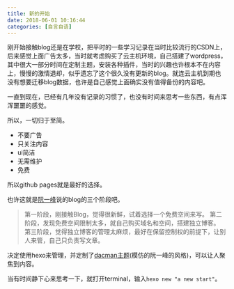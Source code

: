 ```yaml
---
title: 新的开始
date: 2018-06-01 10:16:44
categories: [自言自语]
---
```


刚开始接触blog还是在学校，把平时的一些学习记录在当时比较流行的CSDN上，后来感觉上面广告太多，当时就考虑购买了云主机环境，自己搭建了wordpress，其中很大一部分时间在定制主题，安装各种插件，当时的兴趣也许根本不在内容上，慢慢的激情退却，似乎遗忘了这个很久没有更新的blog。就连云主机到期也没有想要迁移blog数据，也许是自己感觉上面确实没有值得备份的内容吧。

一直到现在，已经有几年没有记录的习惯了，也没有时间来思考一些东西，有点浑浑噩噩的感觉。

所以，一切归于至简。

- 不要广告
- 只关注内容
- ui简洁
- 无需维护
- 免费

所以github pages就是最好的选择。

也许这就是[阮一峰](http://www.ruanyifeng.com/blog/)说的blog的三个阶段吧。

>第一阶段，刚接触Blog，觉得很新鲜，试着选择一个免费空间来写。
>第二阶段，发现免费空间限制太多，就自己购买域名和空间，搭建独立博客。
>第三阶段，觉得独立博客的管理太麻烦，最好在保留控制权的前提下，让别人来管，自己只负责写文章。


决定使用hexo来管理，并定制了[dacman主题](https://github.com/drunkevil/dacman)(模仿的阮一峰的风格)，可以让人聚焦到内容。

当有时间静下心来思考一下，就打开terminal，输入`hexo new "a new start"`。
